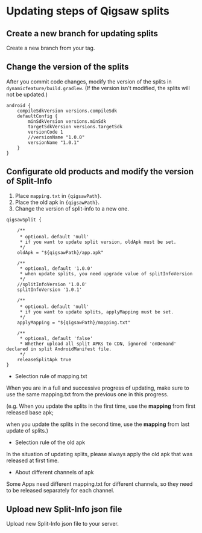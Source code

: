 # Updating steps of Qigsaw splits

## Create a new branch for updating splits

Create a new branch from your tag.

## Change the version of the splits

After you commit code changes, modify the version of the splits in `dynamicfeature/build.gradlew`. (If the version isn't modified, the splits will not be updated.)

```
android {
    compileSdkVersion versions.compileSdk
    defaultConfig {
        minSdkVersion versions.minSdk
        targetSdkVersion versions.targetSdk
        versionCode 1
        //versionName "1.0.0"
        versionName "1.0.1"
    }
}
```

## Configurate old products and modify the version of Split-Info

1. Place `mapping.txt` in `{qigsawPath}`.
2. Place the old apk in `{qigsawPath}`.
3. Change the version of split-info to a new one.

```
qigsawSplit {
    
    /**
     * optional，default 'null'
     * if you want to update split version, oldApk must be set.
     */
    oldApk = "${qigsawPath}/app.apk"
    
    /**
     * optional, default '1.0.0'
     * when update splits, you need upgrade value of splitInfoVersion
     */
    //splitInfoVersion '1.0.0'
    splitInfoVersion '1.0.1'
    
    /**
     * optional，default 'null'
     * if you want to update splits, applyMapping must be set.
     */
    applyMapping = "${qigsawPath}/mapping.txt"
    
    /**
     * optional, default 'false'
     * Whether upload all split APKs to CDN, ignored 'onDemand' declared in split AndroidManifest file.
     */
    releaseSplitApk true
}
```

-  Selection rule of mapping.txt

When you are in a full and successive progress of updating, make sure to use the same mapping.txt from the previous one in this progress.

(e.g. 
When you update the splits in the first time, use the **mapping** from first released base apk;

when you update the splits in the second time, use the **mapping** from last update of splits.)


-   Selection rule of the old apk

In the situation of updating splits, please always apply the old apk that was released at first time.


-    About different channels of apk

Some Apps need different mapping.txt for different channels, so they need to be released separately for each channel.


## Upload new Split-Info json file

Upload new Split-Info json file to your server.
